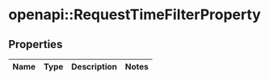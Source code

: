 # openapi::RequestTimeFilterProperty

## Properties
Name | Type | Description | Notes
------------ | ------------- | ------------- | -------------


